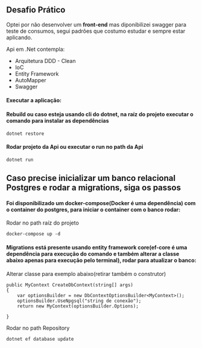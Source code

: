 ## Desafio Prático
Optei por não desenvolver um **front-end** mas diponibilizei swagger para teste de consumos, segui padrões que costumo estudar e sempre estar aplicando.

Api em .Net contempla:

- Arquitetura DDD - Clean
- IoC
- Entity Framework
- AutoMapper
- Swagger

#### Executar a aplicação:
#### Rebuild ou caso esteja usando cli do dotnet, na raíz do projeto executar o comando para instalar as dependências
```
dotnet restore
```
#### Rodar projeto da Api ou executar o run no path da Api
```
dotnet run
```

## Caso precise inicializar um banco relacional Postgres e rodar a migrations, siga os passos
#### Foi disponibilizado um docker-compose(Docker é uma dependência) com o container do postgres, para iniciar o container com o banco rodar:

Rodar no path raíz do projeto
```
docker-compose up -d
```

#### Migrations está presente usando entity framework core(ef-core é uma dependência para execução do comando e também alterar a classe abaixo apenas para execução pelo terminal), rodar para atualizar o banco:

Alterar classe para exemplo abaixo(retirar também o construtor)
```
public MyContext CreateDbContext(string[] args)
{
    var optionsBuilder = new DbContextOptionsBuilder<MyContext>();
    optionsBuilder.UseNpgsql("string de conexão");
    return new MyContext(optionsBuilder.Options);

}
```

Rodar no path Repository
```
dotnet ef database update
```

